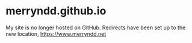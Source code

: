 # merryndd.github.io

My site is no longer hosted on GitHub. Redirects have been set up to
the new location, https://www.merryndd.net
